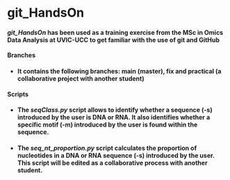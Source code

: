 # git_HandsOn

#### *git_HandsOn* has been used as a training exercise from the MSc in Omics Data Analysis at UVIC-UCC to get familiar with the use of git and GitHub


**Branches**
* #### It contains the following branches: main (master), fix and practical (a collaborative project with another student)

**Scripts**
* #### The *seqClass.py* script allows to identify whether a sequence (-s) introduced by the user is DNA or RNA. It also identifies whether a specific motif (-m) introduced by the user is found within the sequence.

* #### The *seq_nt_proportion.py* script calculates the proportion of nucleotides in a DNA or RNA sequence (-s) introduced by the user. This script will be edited as a collaborative process with another student.
